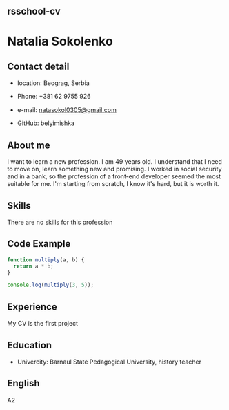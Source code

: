 ## **rsschool-cv**

# Natalia Sokolenko

## Contact detail

- location: Beograg, Serbia

- Phone: +381 62 9755 926

- e-mail: natasokol0305@gmail.com

- GitHub: belyimishka

## About me

I want to learn a new profession. I am 49 years old. I understand that I need to move on, learn something new and promising. I worked in social security and in a bank, so the profession of a front-end developer seemed the most suitable for me. I'm starting from scratch, I know it's hard, but it is worth it.

## Skills

There are no skills for this profession

## Сode Example

```javascript
function multiply(a, b) {
  return a * b;
}

console.log(multiply(3, 5));
```

## Experience

My CV is the first project

## Education

- Univercity: Barnaul State Pedagogical University, history teacher

## English

A2
